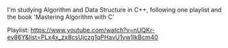 I'm studying Algorithm and Data Structure in C++, following one playlist and the book 'Mastering Algorithm with C'

Playlist: https://www.youtube.com/watch?v=nUQKr-ey86Y&list=PLx4x_zx8csUjczg1qPHavU1vw1IkBcm40